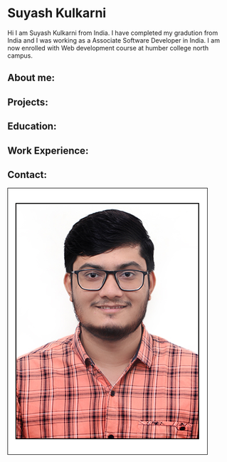 # Suyash Kulkarni
Hi I am Suyash Kulkarni from India. I have completed my gradution from India and I was working as a Associate Software Developer in India. I am now enrolled with Web development course at humber college north campus. 

## About me: 
## Projects:
## Education:
## Work Experience:
## Contact: 


![This is my Profile.](/IMG_4716%20copy.jpg "Suyash Kulkarni")
